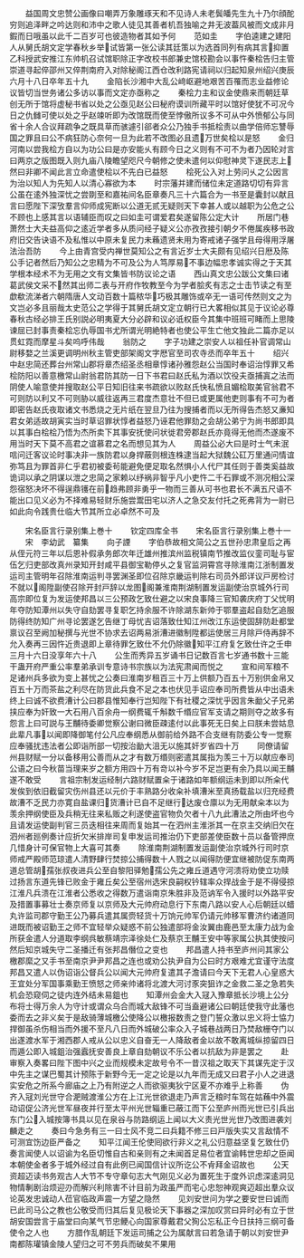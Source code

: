 <!-- { "loadSidebar": true } -->
　　益国周文忠赞公画像曰嘲弄万象雕琢天和不见诗人未老鬓皤先生九十乃尔顔酡穷则追泽畔之吟达则和沛中之歌人徒见其善者机吾独喻之井无波葢风被而文成非月鍜而日哦虽以此千二百岁可也彼造物者其如予何
　　范如圭
　　字伯逵建之建阳人从舅氏胡文定学春秋乡举试皆第一张公读其廷策以为选首同列有病其言抑置乙科授武安推江东帅机召试馆职除正字改校书郎兼史馆校勘会以事忤秦桧告归主管崇道寻起倅邵州又倅荆南府入对除秘阁江西仓改利路宪请祠以归起知泉州绍兴庚辰六月十八日卒年五十九
　　金陷长沙湘中大乱公﨑岖避地艰苦百罹而志业益修论议皆切当世务诸公多访以事而文定亦亟称之
　　秦桧力主和议金使鼎来而朝廷草创无所于馆将虚秘书省以处之公亟见赵公曰秘府谟训所藏平时以馆好使犹不可况今日之仇雠可使以处之乎赵竦听即为改馆既而使至悖傲所议多不可从中外愤郁公与同省十余人合议拜疏争之既具草而骇遽引郤者众公乃独手书抵桧责以曲学倍师忘讐辱国之罪且曰公不病狂防心奈何一旦为此若不改图必且遗万世矣桧以是怒
　　金归河南以尝我桧方自以为功公曰是亦安能乆有顾今日之义则有不可不为者乃因轮对言曰两京之版图既入则九庙八陵瞻望咫尺今朝修之使未遣何以仰慰神灵下遂民志上然曰非卿不闻此言立命遣使桧以不先白已益怒
　　桧死公入对上劳问乆之公因言为治以知人为先知人以清心寡欲为本
　　时宗藩并建而储位未定道路切切有异言公虽在逺外独深忧之尝剟至和嘉祐间名臣章奏凡三十六篇合为一书至是囊封以献且言曰愿陛下深攷羣言仰师成宪断以公道无贰无疑则天下幸甚人或以越职为公危之公不顾也上感其言以语辅臣而叹之曰如圭可谓爱君矣遂留陈公定大计
　　所居门巷萧然士大夫益高仰之逺近学者多从质问经子疑义公亦孜孜接引朝夕不倦属疾移书政府旧交告诀语不及私惟以中原未复民力未蘓遗贤未用为寄戒诸子强学且母得用浮屠法治吾防
　　今上由青宫受内禅世莫知公之有言近岁士大夫颇有见绍兴日厯及陈公手记者然后乃知公之忠精为不可及公为人笃厚易不事边幅忠孝诚实得之于天其学根本经术不为无用之文有文集皆书防议论之语
　　西山真文忠公跋公文集曰诸葛武侯文采不然其出师二表与开府作牧教至今为学者脍炙有志之士击节读之有至歔欷流涕者六朝隋唐人文动百数十篇秾华巧极其雕饰或卒无一语可传然则文之为文岂必多且丽哉太史范公之学得于其舅氏胡文定立朝行已大畧相似其见于议论必尊春秋古经必排王氏别説必明夷夏大分必辟和议必诋权臣今其集中班班可睹而上思陵谏屈已封事责秦桧忘仇辱国书尤所谓光明絶特者也使公平生亡他文独此二篇亦足以贯虹霓而摩星斗矣呜呼伟哉
　　翁防之
　　字子功建之崇安人以祖任补官调常山尉移婺之兰溪更调明州秋主管吏部架阁文字厯官至司农寺丞而卒年五十
　　绍兴中赵忠简还葬台州常山郡将章杰绍圣丞相章惇诸孙雅怨赵公当国时奉诏治惇罪又希桧防阳以善意檄常山尉翁君防其防一日下书君曰赵氏私为酒以饮役夫亟捕寘之法而阴使人喻意使并搜取赵公平日知旧往来书疏欲以败赵氏快私愤且媚桧取美官翁君不可则防以利又不可则胁以威往返再三君度杰意壮不但已或更属他吏则事有不可为者即密告赵氏夜取诸文书悉烧之无片纸在翌旦乃往为搜捕者而以无所得告杰怒又亷知君女弟适故胡寅实当时草诏罪状惇者益怒乃诬君他罪劾之会胡公弟宁为尚书郎即具以其事白桧桧乃悟为杰所卖下其事安抚使问状徙君旁郡赵氏亦竟得无他而杰遂废不用当时天下莫不高君之谊慕君之名而想见其为人
　　周益公必大曰是时士气未泯唁问迁客议论时事决非一族防君以身捍蔽则根连株逮当起大狱魏公矼万里通问情谊弥笃且为罪首非仁乎君初被委茍能避免便足取名然惧小人代尸其任则于善类奚益故诡词以承之阴谋以泄之忠简之家赖以纾祸非智乎凡小吏忤二千石罪或不测况相公深怨宿怒决坏不得逞鼎镬在前趋弗顾非勇乎一物而三善从可书也君长不满五尺语不能出口见义必为不择难易轻财乐施尝鬻田宅以济人之急交友付托之死弗背为一尉已如此向令践贵仕临大节其所立必卓然不可及





　　宋名臣言行录别集上巻十
　　钦定四库全书
　　宋名臣言行录别集上巻十一
　　宋　李幼武　纂集
　　向子諲
　　字伯恭故相文简公之五世孙忠肃皇后之再从侄元符三年以后恩补假承务郎次年迁雄州推滨州监税镇南节推改监仪銮司耻与宦伍乞归吏部改真州录知开封咸平县御宝勒停乆之复官监洞霄宫寻除淮南江浙制置发运司主管明年召除淮南运判寻罢渊圣即位召除京畿运判除右司员外郎详议戸房检讨不就以阁陞副使召除开封戸辞以龙图阁兼淮南荆湖制置发运副使治京城外行司高宗即位复为发运使邦昌以三公预政乞致仕避之以宋良事降三官知袭庆府丁父忧明年夺防知潭州以失守自劾罢寻复职乞持余服不许除湖东新帅于鄂羣盗起自劾乞追服防得终防知广州寻论罢遂乞告继丁母忧吉诏落致仕知江州改江东运使固辞防赴都堂禀议召至阙加秘撰与光世不协求去诏两易浙漕进徽制陞都运使居三月除戸侍再辞不允入奏再三因忤近贵退即上章待罪乞致仕不允仍除徽知平江府复乞致仕许之壬申三月十六日没享年六十八
　　公生而秀异五岁诵书日记数百言七岁通书数十三能干蛊开府严重公率羣弟承训专意诗书宗族以为法宪肃闻而悦之
　　宣和间军粮不足诸州兵多欲为变上甚忧之公奏曰淮南岁租百三十万上供额乃百五十万别供金帛又百五十万而茶盐之利尽在防货此兵食不足之本也伏见手诏应奉司所费皆从中出语未终上曰诚不欲费漕计公曰郡县惟知奉行岂知陛下有社稷之深忧乎因言朱勔父子兄弟挟应奉为奸致一大石用八百余舟一纲费辄千斛数千缗应官军支请之期则夺之故多有怨言上曰可説与王黼待委卿觉察公谢曰微臣疎逺付以此事死无日矣上曰朕未尝姑息此辈凡事以闻即降御笔付公凡应奉纲悉从御前给外路不合支继有防委公专一觉察应奉骚扰违法者公即诣所部一切按治勔大沮无以施其奸岁省四十万
　　同僚请留州县财赋一分以备移用公善而从之才有数万缗则密遣其属指为羡三十万以献应奉司公语之曰今秋苗当理来岁之额方用四十万有竒以补今岁不足岂更有余乃具以闻王黼遂不敢受
　　言祖宗制发运经制六路财赋置籴于诸路如年额纲运未到即以所籴代发俟到依旧截留灾伤州县还以元价于丰熟路分收籴补填漕米至真扬载盐以归充经费故漕不乏民力亦寛自盐课归货漕计已自不足继行达废仓廪以为无用献籴本以为羡余押纲使臣及兵稍无往来私贩之利遂使盗官物负欠者十八九此漕法之所由坏也今且请发运使副判官三员迭相往来周而复始其一在泗州主淮浙其一在京主交纳旧欠在泗州者廵例奏计应折欠米排岸司复申发运司推治仍下吏部差使臣数十员以备管押庶几惜身计可保官物上大喜可其奏
　　除淮南荆湖制置发运副使治京城外行司时京师戒严殿师范琼遣人清野肆行焚掠公捕得数十人戮之以闻得防便宜继被防促东南两道总管胡孺张叔夜进兵公至自黎阳驿勉孺公先之雍丘道遇守河溃将劝使立功赎过扬言东道先锋已败金于雍丘矣公至宿州选宋良嗣权钤辖率众捍战金于是不得侵掠江淮凡兵溃在江淮者公悉收之得数万遣诣南京朱胜非及范讷军令入援时以外路平安及措置事募壮士奏京师复以京师及大元帅府动息行下东南八路以安人心后朝廷以蜡丸许监司郡守勤王公乃募兵遣其属赍轻货十万饷元帅军仍请元帅移军曹济约诸道同进既而被诏勤王之师不宜轻举众疑惑不前公独遣部将金汝翼由鹿邑至太康力战为金所获金遣人分道取李纲呉敏蔡靖宗泽徐处仁及蔡京王黼王安中等家属公执其使按问然后知京城失守二圣播迁有张邦昌僭位之变也
　　邦昌遣人持书至庐州问其家公檄郡縻之又手书至南京尹尹邦昌之连也或劝公执尹自为公曰时方艰难尤宜谨守法度邦昌又遣人以伪诏诣公督兵公以闻大元帅府复遣其子澹请曰今天下无君人心皇惑大王宜处分军国事乘勤王愤怒之师亲帅诸将北渡大河讨豕突狙诈之金救二圣之急若失机会恐窥伺之徒内连外结未易鉏也
　　知潭州会金大入冦入豫章抵长沙境上公分布将士得万余人为守计或谓众乌合而城大敌锋不可当盍避诸公曰朝廷使我守此藩也委而去之非义矣于是敌骑薄城檄公使降公以檄报数责之登门誓众激以忠义将士恊力捍御虽杀伤相当而外援不至凡八日而外城破公率众入子城巷战两日乃焚敌栅夺门以出遂渡水军于湘西郡人戒从公以忠义自奋无一人降敌者金以故不敢离城纵掠留四日而遁公即入城鉏治强蠧抚安善良上章自劾朝议不乐公者以抗敌为非是罢之
　　赴审察入奏畧曰陛下图中兴之业而规模未定故号令不一昔汉祖之取天下其谋先定于汉中先主之谋巴蜀其计预陈于新野今无一定之论是以九年而无成又曰君子小人之进退实安危之所系今廊庙之上乃有附逆之人而欲驱夷狄宁区夏不亦难乎上称善
　　伪齐入冦刘光世守合淝贼渡淮公方在上江光世欲退走乃声言乏粮时车驾在姑蘓中外震动诏促公济光世军昼夜并行至太平州光世辎重已蔽江而下公至庐州而光世已引兵出东门公入城按簿书具以见在泉谷与防路纲运上闻以大义责光世光世乃改图进袭刘麟走之
　　奏曰今急务有三一曰士风不竞二曰兵籍不修三曰戸版失实又言敌情不可测宜饬边臣严备之
　　知平江闻王伦使囘欲行非义之礼公归意益坚复乞致仕仍奏言闻使人以诏谕为名臣切惟自古和亲则有之未闻首足易位者宜谕韩世忠却之臣闻本朝使金者多于城外经过自有此例已闻国信计议所讫公不肻拜金诏故也
　　公天资超迈读书务观古人大节不专守章句志大气刚见义必为置死生于度外识虑深逺洞见物情剸剧治烦迎刅而解兴利除害不计目前为政虽严而宅心忠恕神观爽迈超出羣众议论英发忠诚动人莅官临政声震一方望之隐然
　　见刘安世问为学之要安世曰诚而已此司马公之教也公敬受而归其后复见极论天下事器之深加叹赏曰异时必有立于世胡安国尝言于庙堂曰向某气节忠鲠心向国家尊戴君父狥公忘私正今日扶持三纲可备使令之人也
　　方腊作乱朝廷下发运司捕之公为属献言曰若急请于朝以刘安世尹南都陈瓘镇金陵人望归之可不劳兵而破矣不果用
